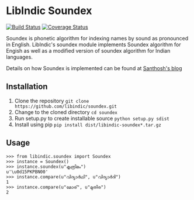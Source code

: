 # LibIndic Soundex

[![Build Status](https://travis-ci.org/libindic/soundex.svg?branch=master)](https://travis-ci.org/libindic/soundex)
[![Coverage Status](https://coveralls.io/repos/github/libindic/soundex/badge.svg?branch=master)](https://coveralls.io/github/libindic/soundex?branch=master)

Soundex is phonetic algorithm for indexing names by sound as pronounced in
English. LibIndic's soundex module implements Soundex algorithm for Engish as
well as a modified version of soundex algorithm for Indian languages.

Details on how Soundex is implemented can be found at
[Santhosh's blog](http://thottingal.in/blog/2009/07/26/indicsoundex/)

## Installation
1. Clone the repository `git clone https://github.com/libindic/soundex.git`
2. Change to the cloned directory `cd soundex`
3. Run setup.py to create installable source `python setup.py sdist`
4. Install using pip `pip install dist/libindic-soundex*.tar.gz`

## Usage
```
>>> from libindic.soundex import Soundex
>>> instance = Soundex()
>>> instance.soundex(u"കൃത്രിമം")
u'\u0d15PKPBN00'
>>> instance.compare(u"വിദ്യാർഥി", u"വിദ്യാർദി")
1
>>> instance.compare(u"മോര്", u"മുതിര")
2
```

